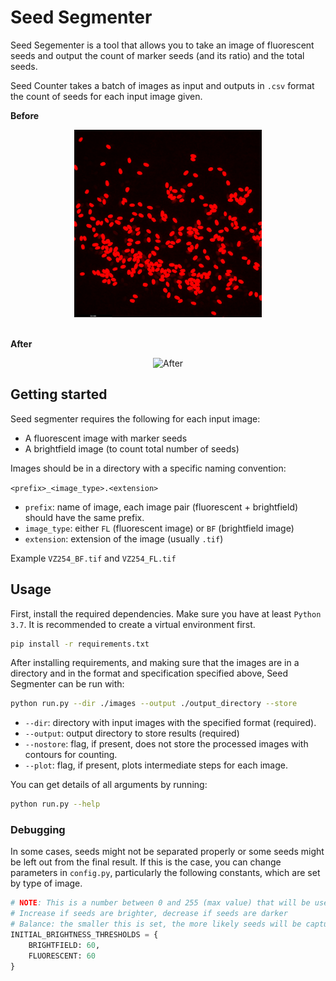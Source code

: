 # Seed Segmenter

Seed Segementer is a tool that allows you to take an image of fluorescent seeds and output the count of marker seeds (and its ratio) and the total seeds.

Seed Counter takes a batch of images as input and outputs in `.csv` format the count of seeds for each input image given.

**Before**
<div style="text-align:center">
    <img src="readme_imgs/before.jpg" alt="Before" height="300">
</div>

<br>

**After**
<div style="text-align:center">
    <img src="readme_imgs/segmented.png" alt="After" height="300">
</div>

## Getting started
Seed segmenter requires the following for each input image:
- A fluorescent image with marker seeds
- A brightfield image (to count total number of seeds)

Images should be in a directory with a specific naming convention:

`<prefix>_<image_type>.<extension>`
- `prefix`: name of image, each image pair (fluorescent + brightfield) should have the same prefix.
- `image_type`: either `FL` (fluorescent image) or `BF` (brightfield image)
- `extension`: extension of the image (usually `.tif`)

Example `VZ254_BF.tif` and `VZ254_FL.tif`

## Usage

First, install the required dependencies. Make sure you have at least `Python 3.7`. It is recommended to create a virtual environment first.
```bash
pip install -r requirements.txt
```

After installing requirements, and making sure that the images are in a directory and in the format and specification specified above, Seed Segmenter can be run with:
```bash
python run.py --dir ./images --output ./output_directory --store
```
- `--dir`: directory with input images with the specified format (required).
- `--output`: output directory to store results (required)
- `--nostore`: flag, if present, does not store the processed images with contours for counting.
- `--plot`: flag, if present, plots intermediate steps for each image.

You can get details of all arguments by running:
```bash
python run.py --help
```

### Debugging
In some cases, seeds might not be separated properly or some seeds might be left out from the final result. If this is the case, you can change parameters in `config.py`, particularly the following constants, which are set by type of image.

```python
# NOTE: This is a number between 0 and 255 (max value) that will be used to threshold image to capture seeds according to brightness
# Increase if seeds are brighter, decrease if seeds are darker
# Balance: the smaller this is set, the more likely seeds will be captured BUT the more likely noise will be captured
INITIAL_BRIGHTNESS_THRESHOLDS = {
    BRIGHTFIELD: 60,
    FLUORESCENT: 60
}
```
